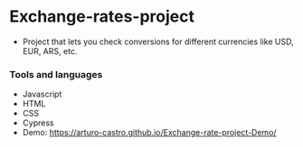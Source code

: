 # Exchange-rates-project
- Project that lets you check conversions for different currencies like USD, EUR, ARS, etc.
### Tools and languages
- Javascript
- HTML
- CSS
- Cypress
- Demo: https://arturo-castro.github.io/Exchange-rate-project-Demo/

